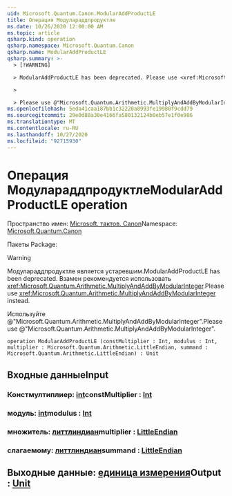 ```yaml
---
uid: Microsoft.Quantum.Canon.ModularAddProductLE
title: Операция Модулараддпродуктле
ms.date: 10/26/2020 12:00:00 AM
ms.topic: article
qsharp.kind: operation
qsharp.namespace: Microsoft.Quantum.Canon
qsharp.name: ModularAddProductLE
qsharp.summary: >-
  > [!WARNING]

  > ModularAddProductLE has been deprecated. Please use <xref:Microsoft.Quantum.Arithmetic.MultiplyAndAddByModularInteger> instead.

  >

  > Please use @"Microsoft.Quantum.Arithmetic.MultiplyAndAddByModularInteger".
ms.openlocfilehash: 5eda41caa187bb1c32220a8993fe19980f9cdd79
ms.sourcegitcommit: 29e0d88a30e4166fa580132124b0eb57e1f0e986
ms.translationtype: MT
ms.contentlocale: ru-RU
ms.lasthandoff: 10/27/2020
ms.locfileid: "92715930"
---
```

# <a name="modularaddproductle-operation"></a><span data-ttu-id="d271a-102">Операция Модулараддпродуктле</span><span class="sxs-lookup"><span data-stu-id="d271a-102">ModularAddProductLE operation</span></span>

<span data-ttu-id="d271a-103">Пространство имен: [Microsoft. тактов. Canon](xref:Microsoft.Quantum.Canon)</span><span class="sxs-lookup"><span data-stu-id="d271a-103">Namespace: [Microsoft.Quantum.Canon](xref:Microsoft.Quantum.Canon)</span></span>

<span data-ttu-id="d271a-104">Пакеты [](https://nuget.org/packages/)</span><span class="sxs-lookup"><span data-stu-id="d271a-104">Package: [](https://nuget.org/packages/)</span></span>


> [!WARNING]
> <span data-ttu-id="d271a-105">Модулараддпродуктле является устаревшим.</span><span class="sxs-lookup"><span data-stu-id="d271a-105">ModularAddProductLE has been deprecated.</span></span> <span data-ttu-id="d271a-106">Взамен рекомендуется использовать <xref:Microsoft.Quantum.Arithmetic.MultiplyAndAddByModularInteger>.</span><span class="sxs-lookup"><span data-stu-id="d271a-106">Please use <xref:Microsoft.Quantum.Arithmetic.MultiplyAndAddByModularInteger> instead.</span></span>
>
> <span data-ttu-id="d271a-107">Используйте @"Microsoft.Quantum.Arithmetic.MultiplyAndAddByModularInteger".</span><span class="sxs-lookup"><span data-stu-id="d271a-107">Please use @"Microsoft.Quantum.Arithmetic.MultiplyAndAddByModularInteger".</span></span>



```qsharp
operation ModularAddProductLE (constMultiplier : Int, modulus : Int, multiplier : Microsoft.Quantum.Arithmetic.LittleEndian, summand : Microsoft.Quantum.Arithmetic.LittleEndian) : Unit
```


## <a name="input"></a><span data-ttu-id="d271a-108">Входные данные</span><span class="sxs-lookup"><span data-stu-id="d271a-108">Input</span></span>

### <a name="constmultiplier--int"></a><span data-ttu-id="d271a-109">Констмултиплиер: [int](xref:microsoft.quantum.lang-ref.int)</span><span class="sxs-lookup"><span data-stu-id="d271a-109">constMultiplier : [Int](xref:microsoft.quantum.lang-ref.int)</span></span>




### <a name="modulus--int"></a><span data-ttu-id="d271a-110">модуль: [int](xref:microsoft.quantum.lang-ref.int)</span><span class="sxs-lookup"><span data-stu-id="d271a-110">modulus : [Int](xref:microsoft.quantum.lang-ref.int)</span></span>




### <a name="multiplier--littleendian"></a><span data-ttu-id="d271a-111">множитель: [литтлиндиан](xref:Microsoft.Quantum.Arithmetic.LittleEndian)</span><span class="sxs-lookup"><span data-stu-id="d271a-111">multiplier : [LittleEndian](xref:Microsoft.Quantum.Arithmetic.LittleEndian)</span></span>




### <a name="summand--littleendian"></a><span data-ttu-id="d271a-112">слагаемому: [литтлиндиан](xref:Microsoft.Quantum.Arithmetic.LittleEndian)</span><span class="sxs-lookup"><span data-stu-id="d271a-112">summand : [LittleEndian](xref:Microsoft.Quantum.Arithmetic.LittleEndian)</span></span>





## <a name="output--unit"></a><span data-ttu-id="d271a-113">Выходные данные: [единица измерения](xref:microsoft.quantum.lang-ref.unit)</span><span class="sxs-lookup"><span data-stu-id="d271a-113">Output : [Unit](xref:microsoft.quantum.lang-ref.unit)</span></span>

